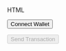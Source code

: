 HTML
<!DOCTYPE html>
<html>
<head>
  <title>WalletConnect DApp</title>
  <script src="https://unpkg.com/@walletconnect/client@1.x.x/dist/walletconnect.min.js"></script>
  <script src="https://unpkg.com/@walletconnect/qrcode-modal@1.x.x/dist/qrcode-modal.min.js"></script>
  <script src="https://unpkg.com/ethers@5.x.x/dist/ethers.min.js"></script>
</head>
<body>
  <button id="connectButton">Connect Wallet</button>
  <p id="walletAddress"></p>
  <button id="sendTransactionButton" disabled>Send Transaction</button>

  <script>
    const client = new Client({
      clientMeta: {
        name: 'My DApp',
        description: 'My awesome dApp',
        url: 'https://my-dapp.com',
        icons: ['https://my-dapp.com/logo.png'],
      },
    });

    const connectWallet = async () => {
      try {
        const uri = await client.connect();
        QRCodeModal.open(uri);

        client.on('session_update', (session) => {
          const address = session.accounts[0];
          document.getElementById('walletAddress').textContent = address;
          document.getElementById('sendTransactionButton').disabled = false;
        });
      } catch (error) {
        console.error('Error connecting wallet:', error);
        // Handle error, e.g., display an error message
      }
    };

    const sendTransaction = async () => {
      try {
        const provider = new ethers.providers.Web3Provider(client);
        const signer = provider.getSigner();

        const contractAddress = '0xYourContractAddress';
        const contractABI = [/* Your Contract ABI */];

        const contract = new ethers.Contract(contractAddress, contractABI, signer);

        const transaction = await contract.yourFunction(/* arguments */);
        await transaction.wait();
        console.log('Transaction sent:', transaction.hash);
      } catch (error) {
        console.error('Error sending transaction:', error);
        // Handle transaction errors gracefully
      }
    };

    document.getElementById('connectButton').addEventListener('click', connectWallet);
    document.getElementById('sendTransactionButton').addEventListener('click', sendTransaction);
  </script>
</body>
</html>
